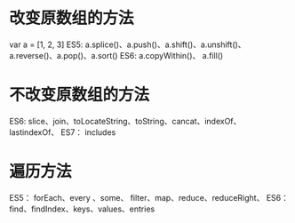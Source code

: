 # 改变原数组的方法
  var a = [1, 2, 3]
  ES5: 
    a.splice()、a.push()、a.shift()、a.unshift()、a.reverse()、a.pop()、a.sort()
  ES6:
    a.copyWithin()、 a.fill()

# 不改变原数组的方法
  ES6:
    slice、join、toLocateString、toString、cancat、indexOf、
    lastindexOf、
  ES7：
   includes

# 遍历方法
  ES5：
    forEach、every 、some、 filter、map、reduce、reduceRight、
  ES6：
    find、findIndex、keys、values、entries